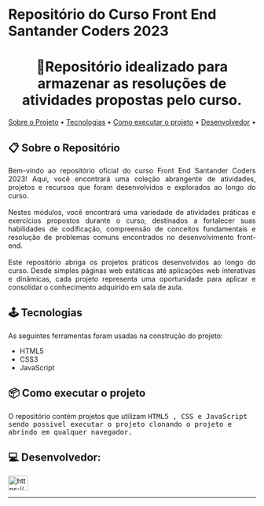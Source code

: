 # Repositório do Curso Front End Santander Coders 2023

<h1 align="center">📝Repositório idealizado para armazenar as resoluções de atividades propostas pelo curso. </h1>

<p align="center">
 <a href="#-sobre-o-projeto">Sobre o Projeto</a> •
 <a href="#-tecnologias">Tecnologias</a> • 
 <a href="#-como-executar-o-projeto">Como executar o projeto</a> • 
 <a href="#-desenvolvedor">Desenvolvedor</a> • 
</p>

## 📋 Sobre o Repositório

<p align="justify">
   Bem-vindo ao repositório oficial do curso Front End Santander Coders 2023! Aqui, você encontrará uma coleção abrangente de atividades, projetos e recursos que foram desenvolvidos e explorados ao longo do curso.<br><br>
   Nestes módulos, você encontrará uma variedade de atividades práticas e exercícios propostos durante o curso, destinados a fortalecer suas habilidades de codificação, compreensão de conceitos fundamentais e resolução de problemas comuns encontrados no desenvolvimento front-end.<br><br>
   Este repositório abriga os projetos práticos desenvolvidos ao longo do curso. Desde simples páginas web estáticas até aplicações web interativas e dinâmicas, cada projeto representa uma oportunidade para aplicar e consolidar o conhecimento adquirido em sala de aula.

## 🕹 Tecnologias

As seguintes ferramentas foram usadas na construção do projeto:

-   HTML5
-   CSS3
-   JavaScript


## 📦 Como executar o projeto

O repositório contém projetos que utilizam <kbd> HTML5 <kbd>,<kbd> CSS <kbd> e <kbd> JavaScript <kbd> sendo possivel executar o projeto clonando o projeto e abrindo em qualquer navegador.


## 💻 Desenvolvedor:

<p align="left">
<a href="https://www.linkedin.com/in/lucaspenals/" target="blank"><img align="center" src="https://raw.githubusercontent.com/rahuldkjain/github-profile-readme-generator/master/src/images/icons/Social/linked-in-alt.svg" alt="https://www.linkedin.com/in/lucaspenals/" height="30" width="40" /></a>
</p>


---
